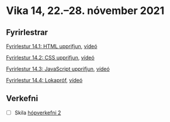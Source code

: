 # Vika 14, 22.–28. nóvember 2021

## Fyrirlestrar

[Fyrirlestur 14.1: HTML upprifjun](14.1.html.md), [vídeó](https://youtu.be/)

[Fyrirlestur 14.2: CSS upprifjun](14.2.css.md), [vídeó](https://youtu.be/)

[Fyrirlestur 14.3: JavaScript upprifjun](14.3.javascript.md), [vídeó](https://youtu.be/Paj0JsYcqOY)

[Fyrirlestur 14.4: Lokapróf](14.4.lokaprof.md), [vídeó](https://youtu.be/)

## Verkefni

* [ ] Skila [hópverkefni 2](https://github.com/vefforritun/vef1-2021-h2)

